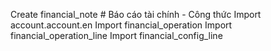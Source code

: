 Create financial_note # Báo cáo tài chính - Công thức
Import account.account.en
Import financial_operation
Import financial_operation_line
Import financial_config_line